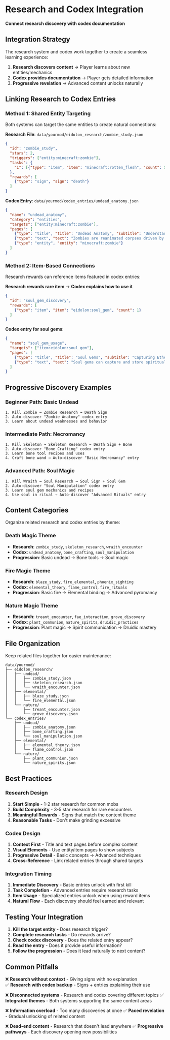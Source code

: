 # Research and Codex Integration

**Connect research discovery with codex documentation**

## Integration Strategy

The research system and codex work together to create a seamless learning experience:

1. **Research discovers content** → Player learns about new entities/mechanics
2. **Codex provides documentation** → Player gets detailed information  
3. **Progressive revelation** → Advanced content unlocks naturally

## Linking Research to Codex Entries

### Method 1: Shared Entity Targeting

Both systems can target the same entities to create natural connections:

**Research File**: `data/yourmod/eidolon_research/zombie_study.json`
```json
{
  "id": "zombie_study",
  "stars": 2,
  "triggers": ["entity:minecraft:zombie"],
  "tasks": {
    "1": [{"type": "item", "item": "minecraft:rotten_flesh", "count": 5}]
  },
  "rewards": [
    {"type": "sign", "sign": "death"}
  ]
}
```

**Codex Entry**: `data/yourmod/codex_entries/undead_anatomy.json`
```json
{
  "name": "undead_anatomy",
  "category": "entities",
  "targets": ["entity:minecraft:zombie"],
  "pages": [
    {"type": "title", "title": "Undead Anatomy", "subtitle": "Understanding the Shambling Dead"},
    {"type": "text", "text": "Zombies are reanimated corpses driven by dark magic..."},
    {"type": "entity", "entity": "minecraft:zombie"}
  ]
}
```

### Method 2: Item-Based Connections

Research rewards can reference items featured in codex entries:

**Research rewards rare item** → **Codex explains how to use it**

```json
{
  "id": "soul_gem_discovery",
  "rewards": [
    {"type": "item", "item": "eidolon:soul_gem", "count": 1}
  ]
}
```

**Codex entry for soul gems**:
```json
{
  "name": "soul_gem_usage", 
  "targets": ["item:eidolon:soul_gem"],
  "pages": [
    {"type": "title", "title": "Soul Gems", "subtitle": "Capturing Ethereal Essence"},
    {"type": "text", "text": "Soul gems can capture and store spiritual energy..."}
  ]
}
```

## Progressive Discovery Examples

### Beginner Path: Basic Undead
```
1. Kill Zombie → Zombie Research → Death Sign
2. Auto-discover "Zombie Anatomy" codex entry
3. Learn about undead weaknesses and behavior
```

### Intermediate Path: Necromancy
```  
1. Kill Skeleton → Skeleton Research → Death Sign + Bone
2. Auto-discover "Bone Crafting" codex entry  
3. Learn bone tool recipes and uses
4. Craft bone wand → Auto-discover "Basic Necromancy" entry
```

### Advanced Path: Soul Magic
```
1. Kill Wraith → Soul Research → Soul Sign + Soul Gem
2. Auto-discover "Soul Manipulation" codex entry
3. Learn soul gem mechanics and recipes
4. Use soul in ritual → Auto-discover "Advanced Rituals" entry
```

## Content Categories

Organize related research and codex entries by theme:

### Death Magic Theme
- **Research**: `zombie_study`, `skeleton_research`, `wraith_encounter`
- **Codex**: `undead_anatomy`, `bone_crafting`, `soul_manipulation`
- **Progression**: Basic undead → Bone tools → Soul magic

### Fire Magic Theme  
- **Research**: `blaze_study`, `fire_elemental`, `phoenix_sighting`
- **Codex**: `elemental_theory`, `flame_control`, `fire_rituals`
- **Progression**: Basic fire → Elemental binding → Advanced pyromancy

### Nature Magic Theme
- **Research**: `treant_encounter`, `fae_interaction`, `grove_discovery`  
- **Codex**: `plant_communion`, `nature_spirits`, `druidic_practices`
- **Progression**: Plant magic → Spirit communication → Druidic mastery

## File Organization

Keep related files together for easier maintenance:

```
data/yourmod/
├── eidolon_research/
│   ├── undead/
│   │   ├── zombie_study.json
│   │   ├── skeleton_research.json
│   │   └── wraith_encounter.json
│   ├── elemental/
│   │   ├── blaze_study.json
│   │   └── fire_elemental.json
│   └── nature/
│       ├── treant_encounter.json
│       └── grove_discovery.json
└── codex_entries/
    ├── undead/
    │   ├── zombie_anatomy.json
    │   ├── bone_crafting.json
    │   └── soul_manipulation.json
    ├── elemental/
    │   ├── elemental_theory.json
    │   └── flame_control.json
    └── nature/
        ├── plant_communion.json
        └── nature_spirits.json
```

## Best Practices

### Research Design
1. **Start Simple** - 1-2 star research for common mobs
2. **Build Complexity** - 3-5 star research for rare encounters
3. **Meaningful Rewards** - Signs that match the content theme
4. **Reasonable Tasks** - Don't make grinding excessive

### Codex Design  
1. **Context First** - Title and text pages before complex content
2. **Visual Elements** - Use entity/item pages to show subjects
3. **Progressive Detail** - Basic concepts → Advanced techniques
4. **Cross-Reference** - Link related entries through shared targets

### Integration Timing
1. **Immediate Discovery** - Basic entries unlock with first kill
2. **Task Completion** - Advanced entries require research tasks  
3. **Item Usage** - Specialized entries unlock when using reward items
4. **Natural Flow** - Each discovery should feel earned and relevant

## Testing Your Integration

1. **Kill the target entity** - Does research trigger?
2. **Complete research tasks** - Do rewards arrive?
3. **Check codex discovery** - Does the related entry appear?
4. **Read the entry** - Does it provide useful information?
5. **Follow the progression** - Does it lead naturally to next content?

## Common Pitfalls

❌ **Research without context** - Giving signs with no explanation  
✅ **Research with codex backup** - Signs + entries explaining their use

❌ **Disconnected systems** - Research and codex covering different topics
✅ **Integrated themes** - Both systems supporting the same content areas

❌ **Information overload** - Too many discoveries at once
✅ **Paced revelation** - Gradual unlocking of related content

❌ **Dead-end content** - Research that doesn't lead anywhere
✅ **Progressive pathways** - Each discovery opening new possibilities
